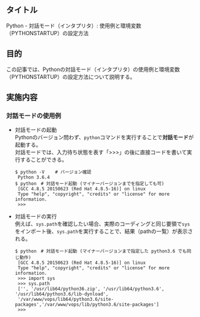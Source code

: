 ## タイトル
Python - 対話モード（インタプリタ）: 使用例と環境変数（PYTHONSTARTUP）の設定方法

## 目的
この記事では、Pythonの対話モード（インタプリタ）の使用例と環境変数（PYTHONSTARTUP）の設定方法について説明する。

## 実施内容
### 対話モードの使用例
- 対話モードの起動<br>
Pythonのバージョン問わず、`python`コマンドを実行することで**対話モード**が起動する。<br>
対話モードでは、入力待ち状態を表す「>>>」の後に直接コードを書いて実行することができる。<br>
  ```
  $ python -V    # バージョン確認
   Python 3.6.4
  $ python　# 対話モード起動 (マイナーバージョンまでを指定しても可)
   [GCC 4.8.5 20150623 (Red Hat 4.8.5-16)] on linux
   Type "help", "copyright", "credits" or "license" for more information.
   >>>
  ```

- 対話モードの実行<br>
例えば、`sys.path`を確認したい場合、実際のコーディングと同じ要領で`sys`をインポート後、`sys.path`を実行することで、結果（pathの一覧）が表示される。<br>
  ```
  $ python　# 対話モード起動 (マイナーバージョンまで指定した python3.6 でも同じ動作)
   [GCC 4.8.5 20150623 (Red Hat 4.8.5-16)] on linux
   Type "help", "copyright", "credits" or "license" for more information.
   >>> import sys
   >>> sys.path
   ['', '/usr/lib64/python36.zip', '/usr/lib64/python3.6', '/usr/lib64/python3.6/lib-dynload', 
   '/var/www/vops/lib64/python3.6/site-packages','/var/www/vops/lib/python3.6/site-packages']
   >>>
  ```
